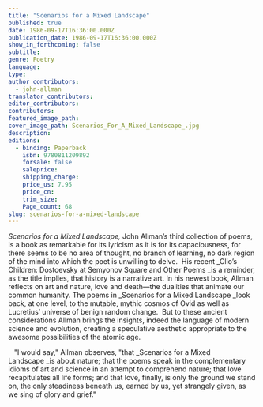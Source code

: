 ```yaml
---
title: "Scenarios for a Mixed Landscape"
published: true
date: 1986-09-17T16:36:00.000Z
publication_date: 1986-09-17T16:36:00.000Z
show_in_forthcoming: false
subtitle:
genre: Poetry
language:
type:
author_contributors:
  - john-allman
translator_contributors:
editor_contributors:
contributors:
featured_image_path:
cover_image_path: Scenarios_For_A_Mixed_Landscape_.jpg
description:
editions:
  - binding: Paperback
    isbn: 9780811209892
    forsale: false
    saleprice:
    shipping_charge:
    price_us: 7.95
    price_cn:
    trim_size:
    Page_count: 68
slug: scenarios-for-a-mixed-landscape
---
```


_Scenarios for a Mixed Landscape,_ John Allman’s third collection of poems, is a book as remarkable for its lyricism as it is for its capaciousness, for there seems to be no area of thought, no branch of learning, no dark region of the mind into which the poet is unwilling to delve.  His recent _Clio’s Children: Dostoevsky at Semyonov Square and Other Poems _is a reminder, as the title implies, that history is a narrative art. In his newest book, Allman reflects on art and nature, love and death—the dualities that animate our common humanity. The poems in _Scenarios for a Mixed Landscape _look back, at one level, to the mutable, mythic cosmos of Ovid as well as Lucretius’ universe of benign random change.  But to these ancient considerations Allman brings the insights, indeed the language of modern science and evolution, creating a speculative aesthetic appropriate to the awesome possibilities of the atomic age.

   "I would say," Allman observes, "that _Scenarios for a Mixed Landscape _is about nature; that the poems speak in the complementary idioms of art and science in an attempt to comprehend nature; that love recapitulates all life forms; and that love, finally, is only the ground we stand on, the only steadiness beneath us, earned by us, yet strangely given, as we sing of glory and grief."

